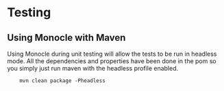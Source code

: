 # Testing

## Using Monocle with Maven
Using Monocle during unit testing will allow the tests to be run in headless
mode. All the dependencies and properties have been done in the pom so you simply
just run maven with the headless profile enabled.

        mvn clean package -Pheadless


